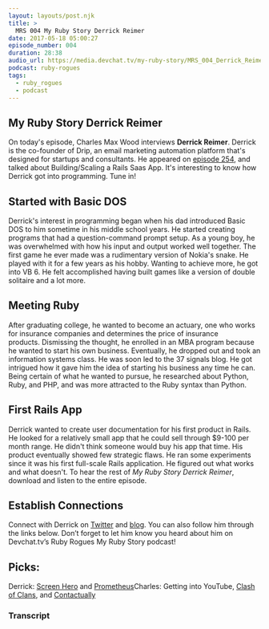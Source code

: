 ```yaml
---
layout: layouts/post.njk
title: >
  MRS 004 My Ruby Story Derrick Reimer
date: 2017-05-18 05:00:27
episode_number: 004
duration: 28:38
audio_url: https://media.devchat.tv/my-ruby-story/MRS_004_Derrick_Reimer.mp3
podcast: ruby-rogues
tags:
  - ruby_rogues
  - podcast
---
```


## My&nbsp;Ruby Story&nbsp;Derrick Reimer

On today's episode, Charles Max Wood interviews **Derrick Reimer**. Derrick is the co-founder of Drip, an email marketing automation platform that's designed for startups and consultants. He appeared&nbsp;on [episode 254](https://devchat.tv/ruby-rogues/254-rr-buildingscaling-a-rails-saas-app-with-derrick-reimer), and talked about Building/Scaling a Rails Saas App. It's interesting to know how Derrick got into programming. Tune in!

## Started with&nbsp;Basic DOS

Derrick's interest in programming began when his dad introduced Basic DOS to him sometime in his middle school years. He started creating programs that had a question-command prompt setup. As a young boy, he was overwhelmed with how his input and output worked well together. The first game he ever made was a rudimentary version of Nokia's snake. He played with it for a few years as his hobby. Wanting to achieve more, he got into VB 6. He felt accomplished having built games like a version of double solitaire and a lot more.

## Meeting Ruby

After graduating college, he wanted to become an actuary, one who works for insurance companies and determines the price of insurance products.&nbsp;Dismissing the thought, he enrolled in an MBA program because he wanted to start his own business. Eventually, he dropped out and took an information systems class. He was soon led to the 37 signals blog. He got intrigued how it gave him the idea of starting his business any time he can. Being certain of what he wanted to pursue, he researched about Python, Ruby, and PHP, and was more attracted to the Ruby syntax than Python.

## First Rails App

Derrick&nbsp;wanted to create user documentation for his first product in Rails. He looked for a relatively small app that he could sell through \$9-100 per month range. He&nbsp;didn't think someone would buy his app that time. His product eventually showed few strategic flaws. He ran some experiments since it was his first full-scale Rails application. He figured out what works and what doesn't. To hear the rest of _My Ruby Story Derrick Reimer_, download and listen&nbsp;to the entire episode.

## Establish Connections

Connect with Derrick on [Twitter](https://twitter.com/derrickreimer?lang=en)&nbsp;and [blog](https://www.scalingsaas.com/). You can also follow him through the links below. Don’t forget to let him know you heard about him on Devchat.tv’s Ruby Rogues My Ruby Story podcast!

## Picks:

Derrick: [Screen Hero](https://screenhero.com/) and [Prometheus](https://prometheus.io/)Charles: Getting into YouTube, [Clash of Clans](https://play.google.com/store/apps/details?id=com.supercell.clashofclans&hl=en), and [Contactually](https://www.contactually.com/)

### Transcript
